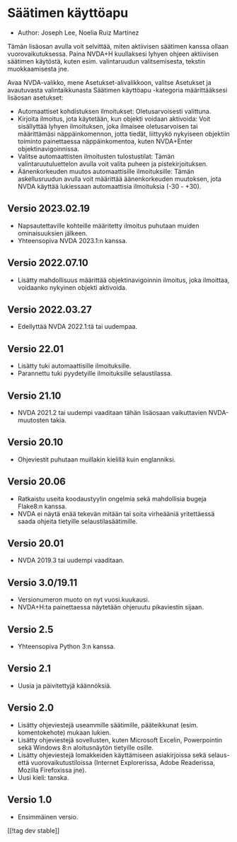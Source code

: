 # Säätimen käyttöapu #

* Author: Joseph Lee, Noelia Ruiz Martínez

Tämän lisäosan avulla voit selvittää, miten aktiivisen säätimen kanssa
ollaan vuorovaikutuksessa.  Paina NVDA+H kuullaksesi lyhyen ohjeen
aktiivisen säätimen käytöstä, kuten esim. valintaruudun valitsemisesta,
tekstin muokkaamisesta jne.

Avaa NVDA-valikko, mene Asetukset-alivalikkoon, valitse Asetukset ja
avautuvasta valintaikkunasta Säätimen käyttöapu -kategoria määrittääksesi
lisäosan asetukset:

* Automaattiset kohdistuksen ilmoitukset: Oletusarvoisesti valittuna.
* Kirjoita ilmoitus, jota käytetään, kun objekti voidaan aktivoida: Voit
  sisällyttää lyhyen ilmoituksen, joka ilmaisee oletusarvoisen tai
  määrittämäsi näppäinkomennon, jotta tiedät, liittyykö nykyiseen objektiin
  toiminto painettaessa näppäinkomentoa, kuten NVDA+Enter
  objektinavigoinnissa.
* Valitse automaattisten ilmoitusten tulostustilat: Tämän
  valintaruutuluettelon avulla voit valita puheen ja pistekirjoituksen.
* Äänenkorkeuden muutos automaattisille ilmoituksille: Tämän askellusruudun
  avulla voit määrittää äänenkorkeuden muutoksen, jota NVDA käyttää
  lukiessaan automaattisia ilmoituksia (-30 - +30).

## Versio 2023.02.19

* Napsautettaville kohteille määritetty ilmoitus puhutaan muiden
  ominaisuuksien jälkeen.
* Yhteensopiva NVDA 2023.1:n kanssa.

## Versio 2022.07.10

* Lisätty mahdollisuus määrittää objektinavigoinnin ilmoitus, joka
  ilmoittaa, voidaanko nykyinen objekti aktivoida.

## Versio 2022.03.27

* Edellyttää NVDA 2022.1:tä tai uudempaa.

## Versio 22.01

* Lisätty tuki automaattisille ilmoituksille.
* Parannettu tuki pyydetyille ilmoituksille selaustilassa.

## Versio 21.10

* NVDA 2021.2 tai uudempi vaaditaan tähän lisäosaan vaikuttavien
  NVDA-muutosten takia.

## Versio 20.10

* Ohjeviestit puhutaan muillakin kielillä kuin englanniksi.

## Versio 20.06

* Ratkaistu useita koodaustyylin ongelmia sekä mahdollisia bugeja Flake8:n
  kanssa.
* NVDA ei näytä enää tekevän mitään tai soita virheääniä yritettäessä saada
  ohjeita tietyille selaustilasäätimille.

## Versio 20.01

* NVDA 2019.3 tai uudempi vaaditaan.

## Versio 3.0/19.11

* Versionumeron muoto on nyt vuosi.kuukausi.
* NVDA+H:ta painettaessa näytetään ohjeruutu pikaviestin sijaan.

## Versio 2.5

* Yhteensopiva Python 3:n kanssa.

## Versio 2.1

* Uusia ja päivitettyjä käännöksiä.

## Versio 2.0

* Lisätty ohjeviestejä useammille säätimille, pääteikkunat
  (esim. komentokehote) mukaan lukien.
* Lisätty ohjeviestejä sovellusten, kuten Microsoft Excelin, Powerpointin
  sekä Windows 8:n aloitusnäytön tietyille osille.
* Lisätty ohjeviestejä lomakkeiden käyttämiseen asiakirjoissa sekä selaus-
  että vuorovaikutustiloissa (Internet Explorerissa, Adobe Readerissa,
  Mozilla Firefoxissa jne).
* Uusi kieli: tanska.

## Versio 1.0

* Ensimmäinen versio.

[[!tag dev stable]]
